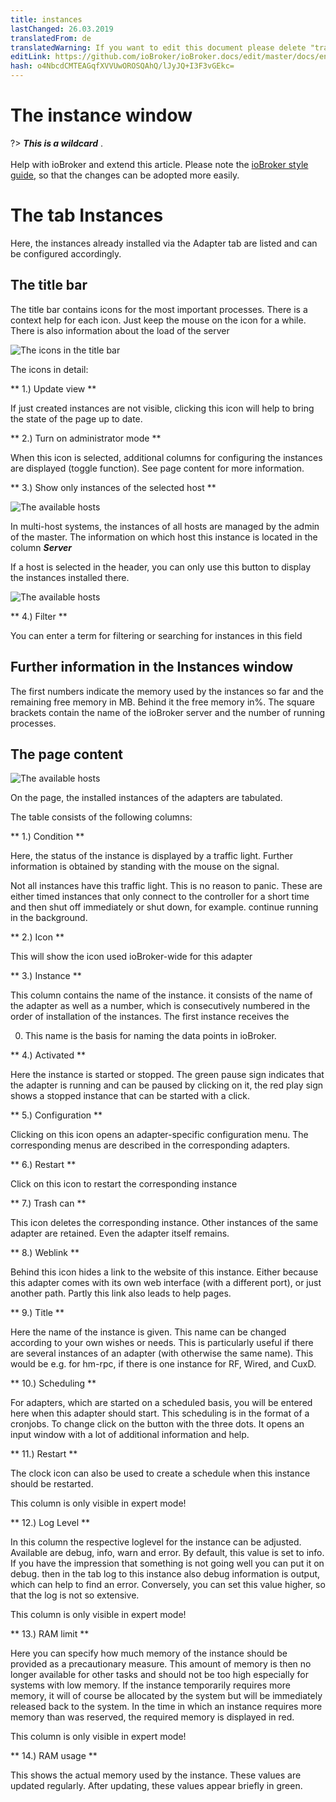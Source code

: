 ```yaml
---
title: instances
lastChanged: 26.03.2019
translatedFrom: de
translatedWarning: If you want to edit this document please delete "translatedFrom" field, elsewise this document will be translated automatically again
editLink: https://github.com/ioBroker/ioBroker.docs/edit/master/docs/en/admin/instances.md
hash: o4NbcdCMTEAGqfXVVUwOROSQAhQ/lJyJQ+I3F3vGEkc=
---
```

# The instance window
?> ***This is a wildcard*** . <br><br> Help with ioBroker and extend this article. Please note the [ioBroker style guide](community/styleguidedoc), so that the changes can be adopted more easily.

# The tab Instances
Here, the instances already installed via the Adapter tab are listed and can be configured accordingly.

## The title bar
The title bar contains icons for the most important processes. There is a context help for each icon. Just keep the mouse on the icon for a while. There is also information about the load of the server

![The icons in the title bar](../../de/admin/media/ADMIN_Instanzen_numbers.png)

The icons in detail:

** 1.) Update view **

If just created instances are not visible, clicking this icon will help to bring the state of the page up to date.

** 2.) Turn on administrator mode **

When this icon is selected, additional columns for configuring the instances are displayed (toggle function). See page content for more information.

** 3.) Show only instances of the selected host **

![The available hosts](../../de/admin/media/ADMIN_Instanzen_hosts.png)

In multi-host systems, the instances of all hosts are managed by the admin of the master. The information on which host this instance is located in the column ***Server***

If a host is selected in the header, you can only use this button to display the instances installed there.

![The available hosts](../../de/admin/media/ADMIN_Instanzen_hosts.png)

** 4.) Filter **

You can enter a term for filtering or searching for instances in this field

## Further information in the Instances window
The first numbers indicate the memory used by the instances so far and the remaining free memory in MB. Behind it the free memory in%. The square brackets contain the name of the ioBroker server and the number of running processes.

## The page content
![The available hosts](../../de/admin/media/ADMIN_Instanzen_numbers02.png)

On the page, the installed instances of the adapters are tabulated.

The table consists of the following columns:

** 1.) Condition **

Here, the status of the instance is displayed by a traffic light. Further information is obtained by standing with the mouse on the signal.

Not all instances have this traffic light. This is no reason to panic. These are either timed instances that only connect to the controller for a short time and then shut off immediately or shut down, for example. continue running in the background.

** 2.) Icon **

This will show the icon used ioBroker-wide for this adapter

** 3.) Instance **

This column contains the name of the instance. it consists of the name of the adapter as well as a number, which is consecutively numbered in the order of installation of the instances. The first instance receives the

0. This name is the basis for naming the data points in ioBroker.

** 4.) Activated **

Here the instance is started or stopped. The green pause sign indicates that the adapter is running and can be paused by clicking on it, the red play sign shows a stopped instance that can be started with a click.

** 5.) Configuration **

Clicking on this icon opens an adapter-specific configuration menu. The corresponding menus are described in the corresponding adapters.

** 6.) Restart **

Click on this icon to restart the corresponding instance

** 7.) Trash can **

This icon deletes the corresponding instance. Other instances of the same adapter are retained. Even the adapter itself remains.

** 8.) Weblink **

Behind this icon hides a link to the website of this instance. Either because this adapter comes with its own web interface (with a different port), or just another path. Partly this link also leads to help pages.

** 9.) Title **

Here the name of the instance is given. This name can be changed according to your own wishes or needs. This is particularly useful if there are several instances of an adapter (with otherwise the same name). This would be e.g. for hm-rpc, if there is one instance for RF, Wired, and CuxD.

** 10.) Scheduling **

For adapters, which are started on a scheduled basis, you will be entered here when this adapter should start. This scheduling is in the format of a cronjobs. To change click on the button with the three dots. It opens an input window with a lot of additional information and help.

** 11.) Restart **

The clock icon can also be used to create a schedule when this instance should be restarted.

This column is only visible in expert mode!

** 12.) Log Level **

In this column the respective loglevel for the instance can be adjusted. Available are debug, info, warn and error. By default, this value is set to info. If you have the impression that something is not going well you can put it on debug. then in the tab log to this instance also debug information is output, which can help to find an error. Conversely, you can set this value higher, so that the log is not so extensive.

This column is only visible in expert mode!

** 13.) RAM limit **

Here you can specify how much memory of the instance should be provided as a precautionary measure. This amount of memory is then no longer available for other tasks and should not be too high especially for systems with low memory. If the instance temporarily requires more memory, it will of course be allocated by the system but will be immediately released back to the system. In the time in which an instance requires more memory than was reserved, the required memory is displayed in red.

This column is only visible in expert mode!

** 14.) RAM usage **

This shows the actual memory used by the instance. These values are updated regularly. After updating, these values appear briefly in green.
